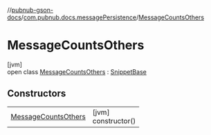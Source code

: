 //[pubnub-gson-docs](../../../index.md)/[com.pubnub.docs.messagePersistence](../index.md)/[MessageCountsOthers](index.md)

# MessageCountsOthers

[jvm]\
open class [MessageCountsOthers](index.md) : [SnippetBase](../../com.pubnub.docs/-snippet-base/index.md)

## Constructors

| | |
|---|---|
| [MessageCountsOthers](-message-counts-others.md) | [jvm]<br>constructor() |
